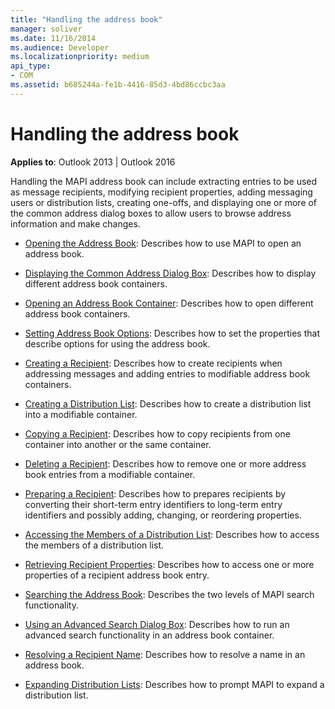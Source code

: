```yaml
---
title: "Handling the address book"
manager: soliver
ms.date: 11/16/2014
ms.audience: Developer
ms.localizationpriority: medium
api_type:
- COM
ms.assetid: b685244a-fe1b-4416-85d3-4bd86ccbc3aa
---
```


# Handling the address book
  
**Applies to**: Outlook 2013 | Outlook 2016 
  
Handling the MAPI address book can include extracting entries to be used as message recipients, modifying recipient properties, adding messaging users or distribution lists, creating one-offs, and displaying one or more of the common address dialog boxes to allow users to browse address information and make changes.

- [Opening the Address Book](opening-the-address-book.md): Describes how to use MAPI to open an address book.
    
- [Displaying the Common Address Dialog Box](displaying-the-common-address-dialog-box.md): Describes how to display different address book containers.
    
- [Opening an Address Book Container](opening-an-address-book-container.md): Describes how to open different address book containers.
    
- [Setting Address Book Options](setting-address-book-options.md): Describes how to set the properties that describe options for using the address book.
    
- [Creating a Recipient](creating-a-recipient.md): Describes how to create recipients when addressing messages and adding entries to modifiable address book containers.
    
- [Creating a Distribution List](creating-a-distribution-list.md): Describes how to create a distribution list into a modifiable container.
    
- [Copying a Recipient](copying-a-recipient.md): Describes how to copy recipients from one container into another or the same container.
    
- [Deleting a Recipient](deleting-a-recipient.md): Describes how to remove one or more address book entries from a modifiable container.
    
- [Preparing a Recipient](preparing-a-recipient.md): Describes how to prepares recipients by converting their short-term entry identifiers to long-term entry identifiers and possibly adding, changing, or reordering properties.
    
- [Accessing the Members of a Distribution List](accessing-the-members-of-a-distribution-list.md): Describes how to access the members of a distribution list.
    
- [Retrieving Recipient Properties](retrieving-recipient-properties.md): Describes how to access one or more properties of a recipient address book entry.
    
- [Searching the Address Book](searching-the-address-book.md): Describes the two levels of MAPI search functionality. 
    
- [Using an Advanced Search Dialog Box](using-an-advanced-search-dialog-box.md): Describes how to run an advanced search functionality in an address book container.
    
- [Resolving a Recipient Name](resolving-a-recipient-name.md): Describes how to resolve a name in an address book.
    
- [Expanding Distribution Lists](expanding-distribution-lists.md): Describes how to prompt MAPI to expand a distribution list.
    

